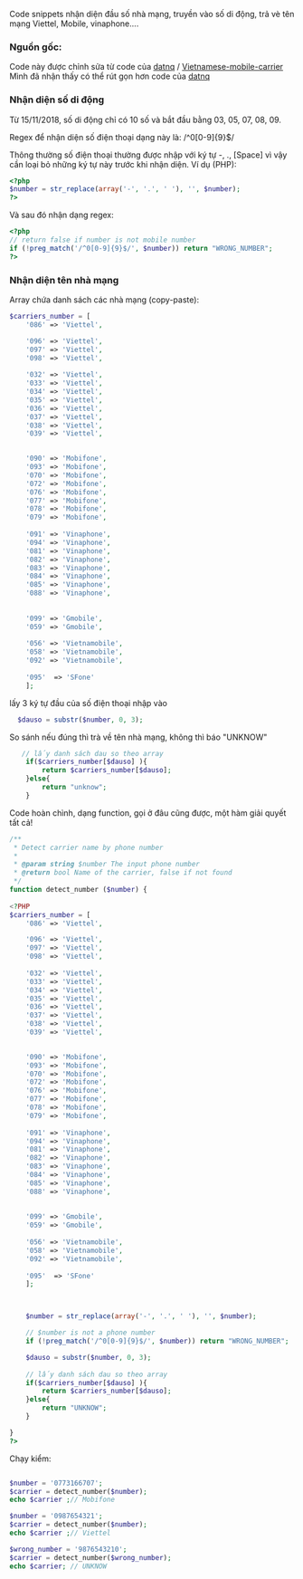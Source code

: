 Code snippets nhận diện đầu số nhà mạng, truyền vào số di động, trả vè tên mạng Viettel, Mobile, vinaphone....
### Nguồn gốc:
Code này được chỉnh sửa từ code của  [datnq](https://github.com/datnq "datnq") / [Vietnamese-mobile-carrier](https://github.com/datnq/Vietnamese-mobile-carrier "Vietnamese-mobile-carrier")
Mình đã nhận thấy có thể rút gọn hơn code của [datnq](https://github.com/datnq "datnq") 

### Nhận diện số di động
Từ 15/11/2018, số di động chỉ có 10 số và bắt đầu bằng 03, 05, 07, 08, 09.

Regex để nhận diện số điện thoại dạng này là: /^0[0-9]{9}$/

Thông thường số điện thoại thường được nhập với ký tự -, ., [Space] vì vậy cần loại bỏ những ký tự này trước khi nhận diện. Ví dụ (PHP):
```php
<?php
$number = str_replace(array('-', '.', ' '), '', $number);
?>
```
Và sau đó nhận dạng regex:
```php
<?php
// return false if number is not mobile number
if (!preg_match('/^0[0-9]{9}$/', $number)) return "WRONG_NUMBER";
?>
```

### Nhận diện tên nhà mạng
Array chứa danh sách các nhà mạng (copy-paste):
```php
$carriers_number = [
    '086' => 'Viettel',

    '096' => 'Viettel',
    '097' => 'Viettel',
    '098' => 'Viettel',
    
    '032' => 'Viettel',
    '033' => 'Viettel',
    '034' => 'Viettel',
    '035' => 'Viettel',
    '036' => 'Viettel',
    '037' => 'Viettel',
    '038' => 'Viettel',
    '039' => 'Viettel',

    
    '090' => 'Mobifone',
    '093' => 'Mobifone',
    '070' => 'Mobifone',
    '072' => 'Mobifone',
    '076' => 'Mobifone',
    '077' => 'Mobifone',
    '078' => 'Mobifone',
    '079' => 'Mobifone',
    
    '091' => 'Vinaphone',
    '094' => 'Vinaphone',
    '081' => 'Vinaphone',
    '082' => 'Vinaphone',
    '083' => 'Vinaphone',
    '084' => 'Vinaphone',
    '085' => 'Vinaphone',
    '088' => 'Vinaphone',
   
    
    '099' => 'Gmobile',
    '059' => 'Gmobile',
    
    '056' => 'Vietnamobile',
    '058' => 'Vietnamobile',
    '092' => 'Vietnamobile',
    
    '095'  => 'SFone'
    ];
```
lấy 3 ký tự đầu của số điện thoại nhập vào
 ```php
   $dauso = substr($number, 0, 3);
```

So sánh nếu đúng thì trà về tên nhà mạng, không thì báo "UNKNOW"
```php
   // lấy danh sách dau so theo array
    if($carriers_number[$dauso] ){
        return $carriers_number[$dauso];
    }else{
        return "unknow";
    }
```
Code hoàn chình, dạng function, gọi ở đâu cũng được, một hàm giải quyết tất cả!

```php
/**
 * Detect carrier name by phone number
 *
 * @param string $number The input phone number
 * @return bool Name of the carrier, false if not found
 */
function detect_number ($number) {
    
<?PHP
$carriers_number = [
    '086' => 'Viettel',

    '096' => 'Viettel',
    '097' => 'Viettel',
    '098' => 'Viettel',
    
    '032' => 'Viettel',
    '033' => 'Viettel',
    '034' => 'Viettel',
    '035' => 'Viettel',
    '036' => 'Viettel',
    '037' => 'Viettel',
    '038' => 'Viettel',
    '039' => 'Viettel',

    
    '090' => 'Mobifone',
    '093' => 'Mobifone',
    '070' => 'Mobifone',
    '072' => 'Mobifone',
    '076' => 'Mobifone',
    '077' => 'Mobifone',
    '078' => 'Mobifone',
    '079' => 'Mobifone',
    
    '091' => 'Vinaphone',
    '094' => 'Vinaphone',
    '081' => 'Vinaphone',
    '082' => 'Vinaphone',
    '083' => 'Vinaphone',
    '084' => 'Vinaphone',
    '085' => 'Vinaphone',
    '088' => 'Vinaphone',
   
    
    '099' => 'Gmobile',
    '059' => 'Gmobile',
    
    '056' => 'Vietnamobile',
    '058' => 'Vietnamobile',
    '092' => 'Vietnamobile',
    
    '095'  => 'SFone'
    ];



    $number = str_replace(array('-', '.', ' '), '', $number);

    // $number is not a phone number
    if (!preg_match('/^0[0-9]{9}$/', $number)) return "WRONG_NUMBER";

    $dauso = substr($number, 0, 3);
   
    // lấy danh sách dau so theo array
    if($carriers_number[$dauso] ){
        return $carriers_number[$dauso];
    }else{
        return "UNKNOW";
    }

}
?>
```

Chạy kiểm:
```php

$number = '0773166707';
$carrier = detect_number($number);
echo $carrier ;// Mobifone

$number = '0987654321';
$carrier = detect_number($number);
echo $carrier ;// Viettel

$wrong_number = '9876543210';
$carrier = detect_number($wrong_number);
echo $carrier; // UNKNOW

```
